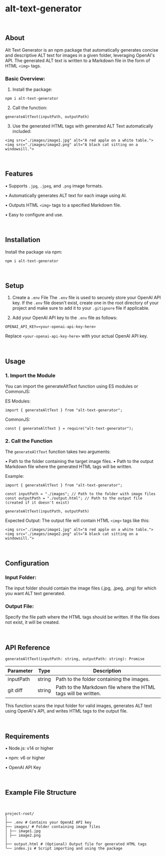 # alt-text-generator

</br>

## About

Alt Text Generator is an npm package that automatically generates concise and descriptive ALT text for images in a given folder, leveraging OpenAI's API. The generated ALT text is written to a Markdown file in the form of HTML `<img>` tags.

### Basic Overview:

1. Install the package:

```
npm i alt-text-generator
```

2. Call the function:

```
generateAltText(inputPath, outputPath)
```

3. Use the generated HTML tags with generated ALT Text automatically included:

```
<img src="./images/image1.jpg" alt="A red apple on a white table.">
<img src="./images/image2.png" alt="A black cat sitting on a windowsill.">
```

</br>

## Features

• Supports `.jpg`, `.jpeg`, and `.png` image formats.

• Automatically generates ALT text for each image using AI.

• Outputs HTML `<img>` tags to a specified Markdown file.

• Easy to configure and use.

</br>

## Installation

Install the package via npm:

```
npm i alt-text-generator
```

</br>

## Setup

1. Create a `.env` File
   The `.env` file is used to securely store your OpenAI API key. If the `.env` file doesn't exist, create one in the root directory of your project and make sure to add it to your `.gitignore` file if applicable.

2. Add your OpenAI API key to the `.env` file as follows:

```
OPENAI_API_KEY=<your-openai-api-key-here>
```

Replace `<your-openai-api-key-here>` with your actual OpenAI API key.

</br>

## Usage

### 1. Import the Module</br>

You can import the generateAltText function using ES modules or CommonJS:

ES Modules:

```
import { generateAltText } from "alt-text-generator";
```

CommonJS:

```
const { generateAltText } = require("alt-text-generator");
```

### 2. Call the Function</br>

The `generateAltText` function takes two arguments:

• Path to the folder containing the target image files.
• Path to the output Markdown file where the generated HTML tags will be written.

Example:

```
import { generateAltText } from "alt-text-generator";

const inputPath = "./images"; // Path to the folder with image files
const outputPath = "./output.html"; // Path to the output file (created if it doesn't exist)

generateAltText(inputPath, outputPath)
```

Expected Output:
The output file will contain HTML `<img>` tags like this:

```
<img src="./images/image1.jpg" alt="A red apple on a white table.">
<img src="./images/image2.png" alt="A black cat sitting on a windowsill.">
```

</br>

## Configuration

### Input Folder:

The input folder should contain the image files (.jpg, .jpeg, .png) for which you want ALT text generated.

### Output File:

Specify the file path where the HTML tags should be written. If the file does not exist, it will be created.

</br>

## API Reference

```
generateAltText(inputPath: string, outputPath: string): Promise
```

| Parameter | Type   | Description                                                    |
| --------- | ------ | -------------------------------------------------------------- |
| inputPath | string | Path to the folder containing the images.                      |
| git diff  | string | Path to the Markdown file where the HTML tags will be written. |

This function scans the input folder for valid images, generates ALT text using OpenAI's API, and writes HTML tags to the output file.

</br>

## Requirements

• Node.js: v14 or higher

• npm: v6 or higher

• OpenAI API Key

</br>

## Example File Structure

</br>

```
project-root/
│
├── .env # Contains your OpenAI API key
├── images/ # Folder containing image files
│ ├── image1.jpg
│ ├── image2.png
│
├── output.html # (Optional) Output file for generated HTML tags
└── index.js # Script importing and using the package
```
